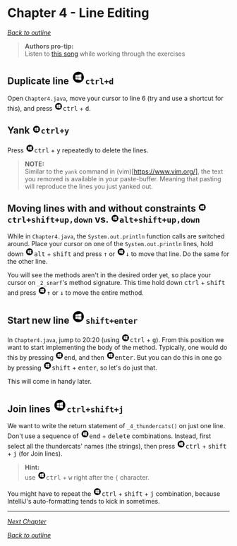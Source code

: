 # Chapter 4 - Line Editing
[_Back to outline_](outline.md)

> **Authors pro-tip:**  
> Listen to [this song](https://www.youtube.com/watch?v=DcU4_FuZIkI) while working through the exercises

## Duplicate line ![Windows](icons/glyph-windows-32.png)`ctrl+d`
Open `Chapter4.java`, move your cursor to line 6 (try and use a shortcut for this), and press ![Windows](icons/glyph-windows-20.png)<kbd>ctrl</kbd> + <kbd>d</kbd>.

## Yank ![Windows](icons/glyph-windows-20.png)`ctrl+y`
Press ![Windows](icons/glyph-windows-20.png)<kbd>ctrl</kbd> + <kbd>y</kbd> repeatedly to delete the lines.

> **NOTE:**  
> Similar to the `yank` command in (vim)[https://www.vim.org/], the text you removed is available in your paste-buffer.
> Meaning that pasting will reproduce the lines you just yanked out.

## Moving lines with and without constraints ![Windows](icons/glyph-windows-20.png)`ctrl+shift+up,down` vs. ![Windows](icons/glyph-windows-20.png)`alt+shift+up,down`
While in `Chapter4.java`, the `System.out.println` function calls are switched around.
Place your cursor on one of the `System.out.println` lines, hold down ![Windows](icons/glyph-windows-20.png)<kbd>alt</kbd> + <kbd>shift</kbd> and press <kbd>&#x2191;</kbd> or ![Windows](icons/glyph-windows-20.png)<kbd>&#x2193;</kbd> to move that line.
Do the same for the other line.

You will see the methods aren't in the desired order yet, so place your cursor on `_2_snarf`'s method signature.
This time hold down <kbd>ctrl</kbd> + <kbd>shift</kbd> and press ![Windows](icons/glyph-windows-20.png)<kbd>&#x2191;</kbd> or <kbd>&#x2193;</kbd> to move the entire method.

## Start new line ![Windows](icons/glyph-windows-32.png)`shift+enter`
In `Chapter4.java`, jump to 20:20 (using ![Windows](icons/glyph-windows-20.png)<kbd>ctrl</kbd> + <kbd>g</kbd>). From this position we want to start implementing the body of the method.
Typically, one would do this by pressing ![Windows](icons/glyph-windows-20.png)<kbd>end</kbd>, and then ![Windows](icons/glyph-windows-20.png)<kbd>enter</kbd>. But you can do this in one go by
pressing ![Windows](icons/glyph-windows-20.png)<kbd>shift</kbd> + <kbd>enter</kbd>, so let's do just that.

This will come in handy later.

## Join lines ![Windows](icons/glyph-windows-32.png)`ctrl+shift+j`
We want to write the return statement of `_4_thundercats()` on just one line.
Don't use a sequence of ![Windows](icons/glyph-windows-20.png)<kbd>end</kbd> + <kbd>delete</kbd> combinations.
Instead, first select all the thundercats' names (the strings), then press ![Windows](icons/glyph-windows-20.png)<kbd>ctrl</kbd> + <kbd>shift</kbd> + <kbd>j</kbd> (for Join lines).

> **Hint:**  
> use ![Windows](icons/glyph-windows-20.png)<kbd>ctrl</kbd> + <kbd>w</kbd> right after the `{` character.

You might have to repeat the ![Windows](icons/glyph-windows-20.png)<kbd>ctrl</kbd> + <kbd>shift</kbd> + <kbd>j</kbd> combination, because IntelliJ's auto-formatting tends to kick in
sometimes.

---
  

[_Next Chapter_](chapter5.md)  

[_Back to outline_](outline.md)